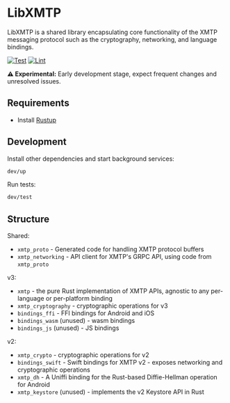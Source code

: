 # LibXMTP

LibXMTP is a shared library encapsulating core functionality of the XMTP messaging protocol such as the cryptography, networking, and language bindings.

[![Test](https://github.com/xmtp/libxmtp/actions/workflows/test.yml/badge.svg)](https://github.com/xmtp/libxmtp/actions/workflows/test.yml)
[![Lint](https://github.com/xmtp/libxmtp/actions/workflows/lint.yml/badge.svg)](https://github.com/xmtp/libxmtp/actions/workflows/lint.yml)

**⚠️ Experimental:** Early development stage, expect frequent changes and unresolved issues.

## Requirements

- Install [Rustup](https://rustup.rs/)

## Development

Install other dependencies and start background services:

```sh
dev/up
```

Run tests:

```sh
dev/test
```

## Structure

Shared:

- `xmtp_proto` - Generated code for handling XMTP protocol buffers
- `xmtp_networking` - API client for XMTP's GRPC API, using code from `xmtp_proto`

v3:

- `xmtp` - the pure Rust implementation of XMTP APIs, agnostic to any per-language or per-platform binding
- `xmtp_cryptography` - cryptographic operations for v3
- `bindings_ffi` - FFI bindings for Android and iOS
- `bindings_wasm` (unused) - wasm bindings
- `bindings_js` (unused) - JS bindings

v2:

- `xmtp_crypto` - cryptographic operations for v2
- `bindings_swift` - Swift bindings for XMTP v2 - exposes networking and cryptographic operations
- `xmtp_dh` - A Uniffi binding for the Rust-based Diffie-Hellman operation for Android
- `xmtp_keystore` (unused) - implements the v2 Keystore API in Rust
